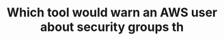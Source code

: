 ---
layout: answer
title: "Which tool would warn an AWS user about security groups th"
blurb: "<p>Trusted Advisor analyzes your AWS configuration and recommends best practices. This includes a scan of security vulnerabilities such as unrestricted por"
quid: 57
---